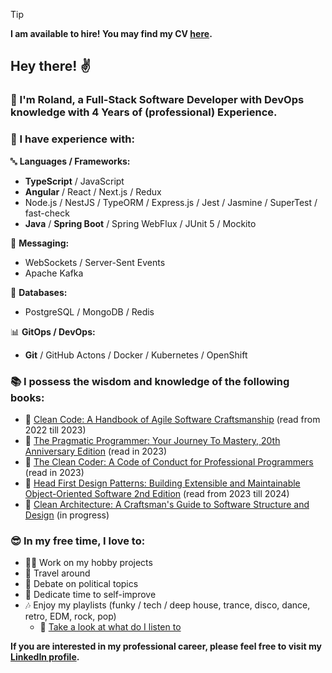 > [!TIP]
> **I am available to hire!
> You may find my CV [here](https://rgoracz.s3.eu-west-1.amazonaws.com/CV-Roland-Goracz.pdf).**

## Hey there! ✌️

### 🧙 I'm Roland, a Full-Stack Software Developer with DevOps knowledge with 4 Years of (professional) Experience.

### 🧠 I have experience with:

🔤 **Languages / Frameworks:**

- **TypeScript** / JavaScript
- **Angular** / React / Next.js / Redux
- Node.js / NestJS / TypeORM / Express.js / Jest / Jasmine / SuperTest / fast-check
- **Java** / **Spring Boot** / Spring WebFlux / JUnit 5 / Mockito

💬 **Messaging:**

- WebSockets / Server-Sent Events
- Apache Kafka

💽 **Databases:**

- PostgreSQL / MongoDB / Redis

📊 **GitOps / DevOps:**

- **Git** / GitHub Actons / Docker / Kubernetes / OpenShift

### 📚 I possess the wisdom and knowledge of the following books:
- 📗 [Clean Code: A Handbook of Agile Software Craftsmanship](https://www.amazon.com/Clean-Code-Handbook-Software-Craftsmanship/dp/0132350882) (read from 2022 till 2023)
- 📕 [The Pragmatic Programmer: Your Journey To Mastery, 20th Anniversary Edition](https://www.amazon.com/Pragmatic-Programmer-journey-mastery-Anniversary/dp/0135957052) (read in 2023)
- 📙 [The Clean Coder: A Code of Conduct for Professional Programmers](https://www.amazon.com/Clean-Coder-Conduct-Professional-Programmers/dp/0137081073) (read in 2023)
- 📘 [Head First Design Patterns: Building Extensible and Maintainable Object-Oriented Software 2nd Edition](https://www.amazon.com/Head-First-Design-Patterns-Object-Oriented/dp/149207800X) (read from 2023 till 2024)
- 📔 [Clean Architecture: A Craftsman's Guide to Software Structure and Design](https://www.amazon.com/Clean-Architecture-Craftsmans-Software-Structure/dp/0134494164) (in progress)

### 😎 In my free time, I love to:
- 👨‍💻 Work on my hobby projects
- 🚌 Travel around
- 🎤 Debate on political topics
- 🚀 Dedicate time to self-improve
- 🎶 Enjoy my playlists (funky / tech / deep house, trance, disco, dance, retro, EDM, rock, pop)
  - 🎵 [Take a look at what do I listen to](https://www.last.fm/user/rgoracz)

**If you are interested in my professional career, please feel free to visit my [LinkedIn profile](https://linkedin.com/in/rgoracz).**

<!--
**Roland55555/Roland55555** is a ✨ _special_ ✨ repository because its `README.md` (this file) appears on your GitHub profile.

Here are some ideas to get you started:

- 🔭 I’m currently working on ...
- 🌱 I’m currently learning ...
- 👯 I’m looking to collaborate on ...
- 🤔 I’m looking for help with ...
- 💬 Ask me about ...
- 📫 How to reach me: ...
- 😄 Pronouns: ...
- ⚡ Fun fact: ...
-->
